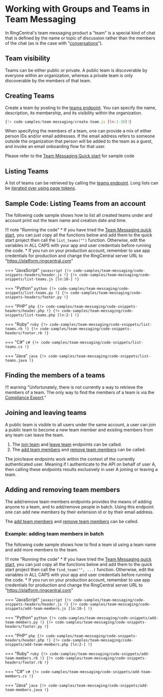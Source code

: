 # Working with Groups and Teams in Team Messaging

In RingCentral's team messaging product a "team" is a special kind of chat that is defined by the name or topic of discussion rather than the members of the chat (as is the case with "[conversations](../conversations/)").

## Team visibility

Teams can be either public or private. A public team is discoverable by everyone within an organization, whereas a private team is only discoverable by the members of that team.

## Creating Teams

Create a team by posting to the [teams endpoint](https://developers.ringcentral.com/api-reference/Teams/createGlipTeamNew). You can specify the name, description, its membership, and its visibility within the organization.

```js
{!> code-samples/team-messaging/create-team.js [ln:1-38]!}
```

When specifying the members of a team, one can provide a mix of either person IDs and/or email addresses. If the email address refers to someone outside the organization that person will be added to the team as a guest, and invoke an email onboarding flow for that user.

Please refer to the [Team Messaging Quick start](../../quick-start) for sample code

## Listing Teams

A list of teams can be retrieved by calling the [teams endpoint](https://developers.ringcentral.com/api-reference/Teams/createGlipTeamNew). Long lists can be [iterated over using page tokens](../../manual/pagination/).

## Sample Code: Listing Teams from an account

The following code sample shows how to list all created teams under and account print out the team name and creation date and time.

!!! note "Running the code"
    * If you have tried the [Team Messaging quick start](../../quick-start), you can just copy all the functions below and add them to the quick start project then call the `list_teams("")` function. Otherwise, edit the variables in ALL CAPS with your app and user credentials before running the code.
    * If you run on your production account, remember to use app credentials for production and change the RingCentral server URL to "https://platform.ringcentral.com"

=== "JavaScript"
    ```javascript
    {!> code-samples/team-messaging/code-snippets-headers/header.js !}
    {!> code-samples/team-messaging/code-snippets/list-teams.js [ln:10-] !}
    ```

=== "Python"
    ```python
    {!> code-samples/team-messaging/code-snippets/list-teams.py !}
    {!> code-samples/team-messaging/code-snippets-headers/footer.py !}
    ```

=== "PHP"
    ```php
    {!> code-samples/team-messaging/code-snippets-headers/header.php !}
    {!> code-samples/team-messaging/code-snippets/list-teams.php [ln:2-] !}
    ```

=== "Ruby"
    ```ruby
    {!> code-samples/team-messaging/code-snippets/list-teams.rb !}
    {!> code-samples/team-messaging/code-snippets-headers/footer.rb !}
    ```

=== "C#"
    ```c#
    {!> code-samples/team-messaging/code-snippets/list-teams.cs !}
    ```

=== "Java"
    ```java
    {!> code-samples/team-messaging/code-snippets/list-teams.java !}
    ```

## Finding the members of a teams

!!! warning "Unfortunately, there is not currently a way to retrieve the members of a team. The only way to find the members of a team is via the [Compliance Export](../../manual/compliance-export/)."

## Joining and leaving teams

A public team is visible to all users under the same account, a user can join a public team to become a new team member and existing members from any team can leave the team.

1. The [join team](https://developers.ringcentral.com/api-reference/Teams/joinGlipTeamNew) and [leave team](https://developers.ringcentral.com/api-reference/Teams/leaveGlipTeamNew) endpoints can be called.
2. The [add team members](https://developers.ringcentral.com/api-reference/Teams/addGlipTeamMembersNew) and [remove team members](https://developers.ringcentral.com/api-reference/Teams/removeGlipTeamMembersNew) can be called.

The join/leave endpoints work within the context of the currently authenticated user. Meaning if I authenticate to the API on behalf of user A, then calling these endpoints results exclusively in user A joining or leaving a team.

## Adding and removing team members

The add/remove team members endpoints provides the means of adding anyone to a team, and to add/remove people in batch. Using this endpoint one can add new members by their extension id or by their email address.

The [add team members](https://developers.ringcentral.com/api-reference/Teams/addGlipTeamMembersNew) and [remove team members](https://developers.ringcentral.com/api-reference/Teams/removeGlipTeamMembersNew) can be called.


### Example: adding team members in batch

The following code sample shows how to find a team id using a team name and add more members to the team.

!!! note "Running the code"
    * If you have tried the [Team Messaging quick start](../../quick-start), you can just copy all the functions below and add them to the quick start project then call the `find_team("", ...)` function. Otherwise, edit the variables in ALL CAPS with your app and user credentials before running the code.
    * If you run on your production account, remember to use app credentials for production and change the RingCentral server URL to "https://platform.ringcentral.com"

=== "JavaScript"
    ```javascript
    {!> code-samples/team-messaging/code-snippets-headers/header.js !}
    {!> code-samples/team-messaging/code-snippets/add-team-members.js [ln:10-] !}
    ```

=== "Python"
    ```python
    {!> code-samples/team-messaging/code-snippets/add-team-members.py !}
    {!> code-samples/team-messaging/code-snippets-headers/footer.py !}
    ```

=== "PHP"
    ```php
    {!> code-samples/team-messaging/code-snippets-headers/header.php !}
    {!> code-samples/team-messaging/code-snippets/add-team-members.php [ln:2-] !}
    ```

=== "Ruby"
    ```ruby
    {!> code-samples/team-messaging/code-snippets/add-team-members.rb !}
    {!> code-samples/team-messaging/code-snippets-headers/footer.rb !}
    ```

=== "C#"
    ```c#
    {!> code-samples/team-messaging/code-snippets/add-team-members.cs !}
    ```

=== "Java"
    ```java
    {!> code-samples/team-messaging/code-snippets/add-team-members.java !}
    ```
